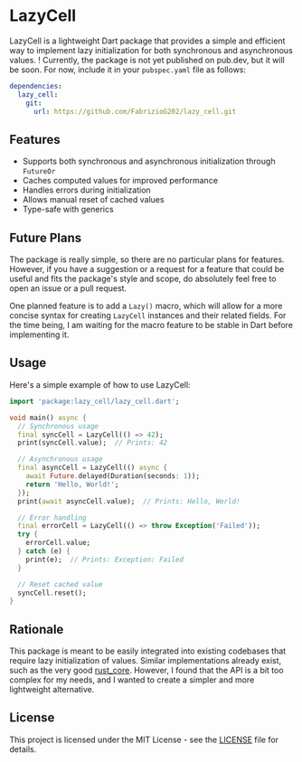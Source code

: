 # LazyCell

LazyCell is a lightweight Dart package that provides a simple and efficient way to implement lazy initialization for both synchronous and asynchronous values. ! Currently, the package is not yet published on pub.dev, but it will be soon. For now, include it in your `pubspec.yaml` file as follows:

```yaml
dependencies:
  lazy_cell:
    git:
      url: https://github.com/FabrizioG202/lazy_cell.git
```

## Features

- Supports both synchronous and asynchronous initialization through `FutureOr`
- Caches computed values for improved performance
- Handles errors during initialization
- Allows manual reset of cached values
- Type-safe with generics

## Future Plans
The package is really simple, so there are no particular plans for features. However, if you have a suggestion or a request for a feature that could be useful and fits the package's style and scope, do absolutely feel free to open an issue or a pull request.

One planned feature is to add a `Lazy()` macro, which will allow for a more concise syntax for creating `LazyCell` instances and their related fields. For the time being, I am waiting for the macro feature to be stable in Dart before implementing it.

## Usage

Here's a simple example of how to use LazyCell:

```dart
import 'package:lazy_cell/lazy_cell.dart';

void main() async {
  // Synchronous usage
  final syncCell = LazyCell(() => 42);
  print(syncCell.value);  // Prints: 42

  // Asynchronous usage
  final asyncCell = LazyCell(() async {
    await Future.delayed(Duration(seconds: 1));
    return 'Hello, World!';
  });
  print(await asyncCell.value);  // Prints: Hello, World!

  // Error handling
  final errorCell = LazyCell(() => throw Exception('Failed'));
  try {
    errorCell.value;
  } catch (e) {
    print(e);  // Prints: Exception: Failed
  }

  // Reset cached value
  syncCell.reset();
}
```
## Rationale
This package is meant to be easily integrated into existing codebases that require lazy initialization of values. Similar implementations already exist, such as the very good [rust_core](https://pub.dev/packages/rust_core). However, I found that the API is a bit too complex for my needs, and I wanted to create a simpler and more lightweight alternative. 

## License

This project is licensed under the MIT License - see the [LICENSE](LICENSE) file for details.
